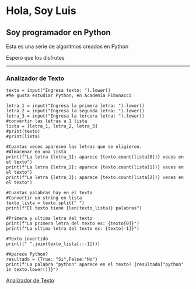 # Hola, Soy Luis
## Soy programador en Python

Esta es una serie de algoritmos creados en Python

Espero que los disfrutes

---
### Analizador de Texto

```
texto = input("Ingresa texto: ").lower()
#Me gusta estudiar Python, en Academia Fibonacci

letra_1 = input("Ingresa la primera letra: ").lower()
letra_2 = input("Ingresa la segunda letra: ").lower()
letra_3 = input("Ingresa la tercera letra: ").lower()
#convertir las letras a 1 lista
lista = [letra_1, letra_2, letra_3]
#print(texto)
#print(lista)

#Cuantas veces aparecen las letras que se eligieron.
#Almacenar en una lista
print(f"La letra {letra_1}: aparece {texto.count(lista[0])} veces en el texto")
print(f"La letra {letra_2}: aparece {texto.count(lista[1])} veces en el texto")
print(f"La letra {letra_3}: aparece {texto.count(lista[2])} veces en el texto")

#Cuantas palabras hay en el texto
#Convertir un string en lista
texto_lista = texto.split(" ")
print(f"El texto tiene {len(texto_lista)} palabras")

#Primera y ultima letra del texto
print(f"La primera letra del texto es: {texto[0]}")
print(f"La ultima letra del texto es: {texto[-1]}")

#Texto invertido
print((" ".join(texto_lista[::-1])))

#Aparece Python?
resultado = {True: "Si",False:"No"}
print(f'La palabra "python" aparece en el texto? {resultado["python" in texto.lower()]}')
```
[Analizador de Texto](https://github.com/LuisfeOro/Mi-Portafolio-Python/blob/main/81-Proyecto3-Analizador-texto.py)
